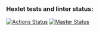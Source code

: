 ### Hexlet tests and linter status:
[![Actions Status](https://github.com/4u3o/rails-project-63/workflows/hexlet-check/badge.svg)](https://github.com/4u3o/rails-project-63/actions)
[![Master Status](https://github.com/4u3o/rails-project-63/actions/workflows/master.yml/badge.svg)](https://github.com/4u3o/rails-project-63/actions)
